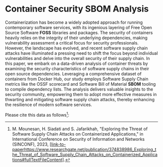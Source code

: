 # Container Security SBOM Analysis

Containerization has become a widely adopted approach for running contemporary software services, with its ingenious layering of Free Open Source Software <strong>FOSS</strong> libraries and packages. The security of containers heavily relies on the integrity of their underlying dependencies, making vulnerability assessment a critical focus for security professionals. However, the landscape has evolved, and recent software supply chain attacks have illuminated a pressing need to shift the focus beyond individual vulnerabilities and delve into the overall security of their supply chain. In this paper, we embark on a data-driven analysis of container threats by examining the security characteristics of software supply chains in their open source dependencies. Leveraging a comprehensive dataset of containers from Docker Hub, our study employs Software Supply Chain metrics like the OSSF scorecard and Software Bill of Material <strong>SBOM</strong> tooling to compile dependency lists. The analysis delivers valuable insights to the security community, empowering them to adopt more effective measures in thwarting and mitigating software supply chain attacks, thereby enhancing the resilience of modern software services.



Please cite this data as follows[^1]:
[^1]: M. Mounesan, H. Siadati and S. Jafarikhah, "Exploring the Threat of Software Supply Chain Attacks on Containerized Applications," in International Conference on Security of Information and Networks (SINCONF), 2023, [[link-to-paper](https://www.researchgate.net/publication/374838986_Exploring_the_Threat_of_Software_Supply_Chain_Attacks_on_Containerized_Applications#fullTextFileContent)https://www.researchgate.net/publication/374838986_Exploring_the_Threat_of_Software_Supply_Chain_Attacks_on_Containerized_Applications#fullTextFileContent].
